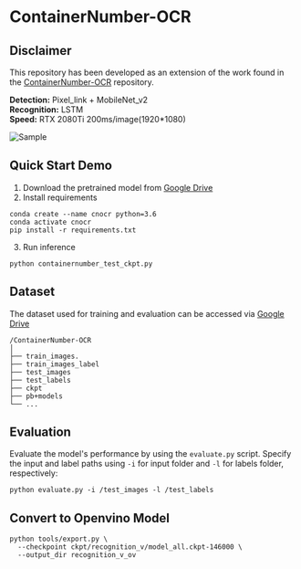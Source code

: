 # ContainerNumber-OCR

## Disclaimer
This repository has been developed as an extension of the work found in the [ContainerNumber-OCR](https://github.com/lbf4616/ContainerNumber-OCR) repository.

 __Detection:__  Pixel_link + MobileNet_v2  
 __Recognition:__  LSTM  
 __Speed:__  RTX 2080Ti 200ms/image(1920*1080)  
 
![Sample](https://github.com/lbf4616/ContainerNumber-OCR/blob/master/Sample.png)
 
## Quick Start Demo
1. Download the pretrained model from [Google Drive](https://drive.google.com/open?id=18IGl5jOsUX4S6fKLHlw41JXEn4RRxIIF)  
2. Install requirements  
```
conda create --name cnocr python=3.6
conda activate cnocr
pip install -r requirements.txt
```
3. Run inference
```
python containernumber_test_ckpt.py
```

## Dataset
The dataset used for training and evaluation can be accessed via [Google Drive](https://drive.google.com/drive/folders/1u14fhGoiS-R8dMDBqtX-gRPD0a5z_4jV?usp=sharing)
```
/ContainerNumber-OCR
│
├── train_images.
├── train_images_label
├── test_images
├── test_labels
├── ckpt
├── pb+models
└── ...
```

## Evaluation
Evaluate the model's performance by using the `evaluate.py` script. Specify the input and label paths using `-i` for input folder and `-l` for labels folder, respectively:
```
python evaluate.py -i /test_images -l /test_labels
```

## Convert to Openvino Model
```
python tools/export.py \
  --checkpoint ckpt/recognition_v/model_all.ckpt-146000 \
  --output_dir recognition_v_ov
```
